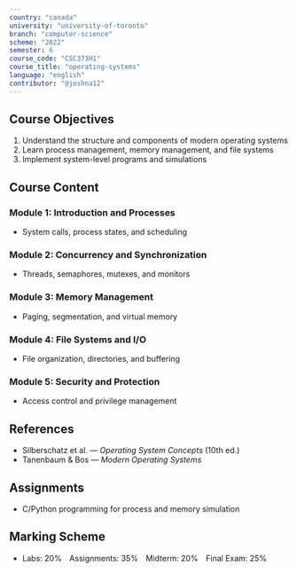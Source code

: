 ```yaml
---
country: "canada"
university: "university-of-toronto"
branch: "computer-science"
scheme: "2022"
semester: 6
course_code: "CSC373H1"
course_title: "operating-systems"
language: "english"
contributor: "@joshna12"
---
```


## Course Objectives

1. Understand the structure and components of modern operating systems
2. Learn process management, memory management, and file systems
3. Implement system-level programs and simulations

## Course Content

### Module 1: Introduction and Processes

- System calls, process states, and scheduling

### Module 2: Concurrency and Synchronization

- Threads, semaphores, mutexes, and monitors

### Module 3: Memory Management

- Paging, segmentation, and virtual memory

### Module 4: File Systems and I/O

- File organization, directories, and buffering

### Module 5: Security and Protection

- Access control and privilege management

## References

- Silberschatz et al. — _Operating System Concepts_ (10th ed.)
- Tanenbaum & Bos — _Modern Operating Systems_

## Assignments

- C/Python programming for process and memory simulation

## Marking Scheme

- Labs: 20% Assignments: 35% Midterm: 20% Final Exam: 25%
